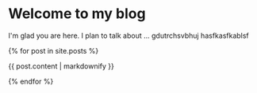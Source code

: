 # Welcome to my blog

I'm glad you are here. I plan to talk about ...
gdutrchsvbhuj
hasfkasfkablsf

{% for post in site.posts %}
  <p>{{ post.content | markdownify }}</p>
{% endfor %}
